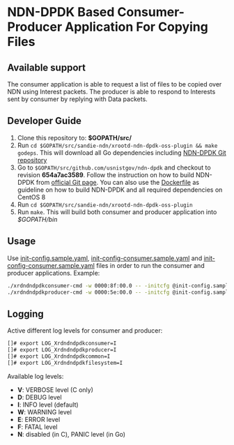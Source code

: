 # NDN-DPDK Based Consumer-Producer Application For Copying Files

## Available support
The consumer application is able to request a list of files to be copied over NDN using Interest packets. The producer is able to respond to Interests sent by consumer by replying with Data packets.

## Developer Guide

1. Clone this repository to: **$GOPATH/src/**
2. Run `cd $GOPATH/src/sandie-ndn/xrootd-ndn-dpdk-oss-plugin && make godeps`. This will download all Go dependencies including [NDN-DPDK Git repository](https://github.com/usnistgov/ndn-dpdk)
3. Go to `$GOPATH/src/github.com/usnistgov/ndn-dpdk` and checkout to revision **654a7ac3589**. Follow the instruction on how to build NDN-DPDK from [official Git page](https://github.com/usnistgov/ndn-dpdk). You can also use the [Dockerfile](./docker/Dockerfile) as guideline on how to build NDN-DPDK and all required dependencies on CentOS 8
4. Run `cd $GOPATH/src/sandie-ndn/xrootd-ndn-dpdk-oss-plugin`
5. Run `make`. This will build both consumer and producer application into *$GOPATH/bin*

## Usage

Use [init-config.sample.yaml](./init-config.sample.yaml), [init-config-consumer.sample.yaml](./init-config-consumer.sample.yaml) and [init-config-consumer.sample.yaml](./init-config-consumer.sample.yaml) files in order to run the consumer and producer applications. Example:

```bash
./xrdndndpdkconsumer-cmd -w 0000:8f:00.0 -- -initcfg @init-config.sample.yaml -initcfgconsumer @init-config-consumer.sample.yaml
./xrdndndpdkproducer-cmd -w 0000:5e:00.0 -- -initcfg @init-config.sample.yaml -initcfgproducer @init-config-consumer.sample.yaml
```

## Logging

Active different log levels for consumer and producer:
```bash
[]# export LOG_Xrdndndpdkconsumer=I
[]# export LOG_Xrdndndpdkproducer=I
[]# export LOG_Xrdndndpdkcommon=I
[]# export LOG_Xrdndndpdkfilesystem=I
```

Available log levels:

* **V**: VERBOSE level (C only)
* **D**: DEBUG level
* **I**: INFO level (default)
* **W**: WARNING level
* **E**: ERROR level
* **F**: FATAL level
* **N**: disabled (in C), PANIC level (in Go)
